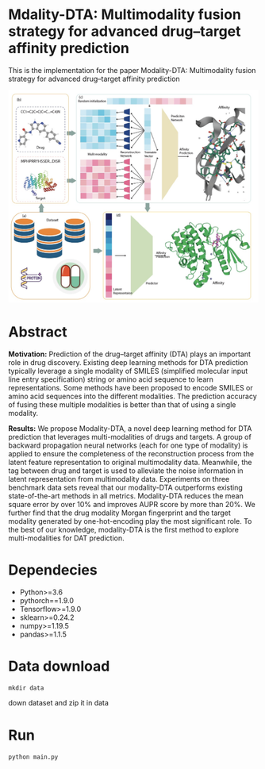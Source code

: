 # Mdality-DTA: Multimodality fusion strategy for advanced drug–target affinity prediction

This is the implementation for the paper Modality-DTA: Multimodality fusion strategy for advanced drug–target affinity prediction

![Image](https://github.com/xzenglab/MultimodalityDTA/blob/main/image/overview.jpg)

# Abstract

**Motivation:** Prediction of the drug–target affinity (DTA) plays an important role in drug discovery. Existing
deep learning methods for DTA prediction typically leverage a single modality of SMILES (simplified
molecular input line entry specification) string or amino acid sequence to learn representations.
Some methods have been proposed to encode SMILES or amino acid sequences into the different
modalities. The prediction accuracy of fusing these multiple modalities is better than that of using a
single modality.

**Results:** We propose Modality-DTA, a novel deep learning method for DTA prediction that leverages multi-modalities of drugs and targets. A group of backward propagation neural networks (each for one
type of modality) is applied to ensure the completeness of the reconstruction process from the latent
feature representation to original multimodality data. Meanwhile, the tag between drug and target is
used to alleviate the noise information in latent representation from multimodality data. Experiments on
three benchmark data sets reveal that our modality-DTA outperforms existing state-of-the-art methods
in all metrics. Modality-DTA reduces the mean square error by over 10% and improves AUPR score by
more than 20%. We further find that the drug modality Morgan fingerprint and the target modality generated by one-hot-encoding play the most significant role. To the best of our knowledge, modality-DTA
is the first method to explore multi-modalities for DAT prediction.

# Dependecies

* Python>=3.6
* pythorch==1.9.0
* Tensorflow>=1.9.0
* sklearn>=0.24.2
* numpy>=1.19.5
* pandas>=1.1.5
# Data download

```
mkdir data
```
down dataset and zip it in data

# Run

```
python main.py
```
